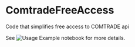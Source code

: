 # ComtradeFreeAccess
Code that simplifies free access to COMTRADE api

See ![Usage Example]("https://github.com/Ignacio-Ibarra/ComtradeFreeAccess/blob/10ef0daed7444d525c4be0738c11590f86155dc8/Usage%20Example.ipynb") notebook for more details.
